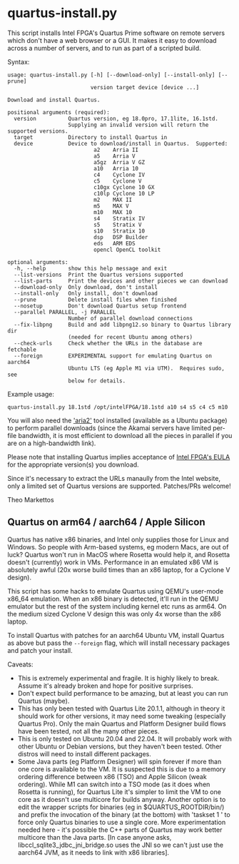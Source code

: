 # quartus-install.py

This script installs Intel FPGA's Quartus Prime software on remote servers
which don't have a web browser or a GUI.  It makes it easy to download
across a number of servers, and to run as part of a scripted build.

Syntax:
```
usage: quartus-install.py [-h] [--download-only] [--install-only] [--prune]
                          version target device [device ...]

Download and install Quartus.

positional arguments (required):
  version          Quartus version, eg 18.0pro, 17.1lite, 16.1std.
                   Supplying an invalid version will return the supported versions.
  target           Directory to install Quartus in
  device           Device to download/install in Quartus.  Supported:
                           a2    Arria II
                           a5    Arria V
                           a5gz  Arria V GZ
                           a10   Arria 10
                           c4    Cyclone IV
                           c5    Cyclone V
                           c10gx Cyclone 10 GX
                           c10lp Cyclone 10 LP
                           m2    MAX II
                           m5    MAX V
                           m10   MAX 10
                           s4    Stratix IV
                           s5    Stratix V
                           s10   Stratix 10
                           dsp   DSP Builder
                           eds   ARM EDS
                           opencl OpenCL toolkit

optional arguments:
  -h, --help       show this help message and exit
  --list-versions  Print the Quartus versions supported
  --list-parts     Print the devices and other pieces we can download
  --download-only  Only download, don't install
  --install-only   Only install, don't download
  --prune          Delete install files when finished
  --nosetup        Don't download Quartus setup frontend
  --parallel PARALLEL, -j PARALLEL
                   Number of parallel download connections
  --fix-libpng     Build and add libpng12.so binary to Quartus library dir
                   (needed for recent Ubuntu among others)
  --check-urls     Check whether the URLs in the database are fetchable
  --foreign        EXPERIMENTAL support for emulating Quartus on aarch64
                   Ubuntu LTS (eg Apple M1 via UTM).  Requires sudo, see
                   below for details.
```

Example usage:
```
quartus-install.py 18.1std /opt/intelFPGA/18.1std a10 s4 s5 c4 c5 m10
```

You will also need the ['aria2'](https://aria2.github.io/) tool installed
(available as a Ubuntu package) to
perform parallel downloads (since the Akamai servers have limited per-file
bandwidth, it is most efficient to download all the pieces in parallel if
you are on a high-bandwidth link).

Please note that installing Quartus implies acceptance of [Intel FPGA's
EULA](http://fpgasoftware.intel.com/eula/) for the appropriate version(s)
you download.

Since it's necessary to extract the URLs manaully from the Intel website,
only a limited set of Quartus versions are supported.  Patches/PRs welcome!

Theo Markettos



Quartus on arm64 / aarch64 / Apple Silicon
------------------------------------------

Quartus has native x86 binaries, and Intel only supplies those for Linux and
Windows.  So people with Arm-based systems, eg modern Macs, are out of luck?
Quartus won't run in MacOS where Rosetta would help it, and Rosetta doesn't
(currently) work in VMs.  Performance in an emulated x86 VM is absolutely
awful (20x worse build times than an x86 laptop, for a Cyclone V design).

This script has some hacks to emulate Quartus using QEMU's user-mode x86_64
emulation.  When an x86 binary is detected, it'll run in the QEMU emulator
but the rest of the system including kernel etc runs as arm64.  On the
medium sized Cyclone V design this was only 4x worse than the x86 laptop.

To install Quartus with patches for an aarch64 Ubuntu VM, install Quartus as
above but pass the `--foreign` flag, which will install necessary packages
and patch your install.

Caveats:

- This is extremely experimental and fragile.  It is highly likely to break. 
  Assume it's already broken and hope for positive surprises.
- Don't expect build performance to be amazing, but at least you can run
  Quartus (maybe).
- This has only been tested with Quartus Lite 20.1.1, although in
  theory it should work for other versions, it may need some tweaking
  (especially Quartus Pro).  Only the main Quartus and Platform Designer
  build flows have been tested, not all the many other pieces.
- This is only tested on Ubuntu 20.04 and 22.04.  It will probably work with
  other Ubuntu or Debian versions, but they haven't been tested.  Other
  distros will need to install different packages.
- Some Java parts (eg Platform Designer) will spin forever if more than one
  core is available to the VM.  It is suspected this is due to a memory
  ordering difference between x86 (TSO) and Apple Silicon (weak ordering). 
  While M1 can switch into a TSO mode (as it does when Rosetta is running),
  for Quartus Lite it's simpler to limit the VM to one core as it doesn't
  use multicore for builds anyway.  Another option is to edit the wrapper
  scripts for binaries (eg in $QUARTUS_ROOTDIR/bin/) and prefix the
  invocation of the binary (at the bottom) with 'taskset 1 ' to force only
  Quartus binaries to use a single core.  More experimentation needed here -
  it's possible the C++ parts of Quartus may work better multicore than the
  Java parts.  [In case anyone asks, libccl_sqlite3_jdbc_jni_bridge.so uses
  the JNI so we can't just use the aarch64 JVM, as it needs to link with x86
  libraries].
